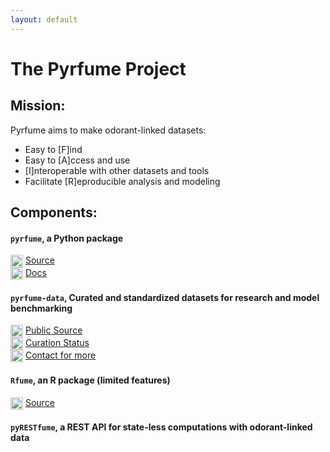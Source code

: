 ```yaml
---
layout: default
---
```


# The Pyrfume Project


## Mission:
Pyrfume aims to make odorant-linked datasets:
- Easy to [F]ind
- Easy to [A]ccess and use
- [I]nteroperable with other datasets and tools
- Facilitate [R]eproducible analysis and modeling

## Components:
#### `pyrfume`, a Python package
<img src=https://simpleicons.org/icons/github.svg width="20" valign=top> [Source](http://github.com/pyrfume/pyrfume)<br>
<img src=https://static.thenounproject.com/png/192334-200.png width=20 valign=top> [Docs](http://docs.pyrfume.org)

#### `pyrfume-data`, Curated and standardized datasets for research and model benchmarking
<img src=https://simpleicons.org/icons/github.svg width="20" valign=top> [Public Source](http://github.com/pyrfume/pyrfume-data)<br>
<img src=https://static.thenounproject.com/png/2013853-200.png width="20" valign=top> [Curation Status](http://status.pyrfume.org)<br>
<img src=https://static.thenounproject.com/png/4005023-200.png width="20" valign=top> [Contact for more](mailto:admin@pyrfume.org)<br>

#### `Rfume`, an R package (limited features)
<img src=https://simpleicons.org/icons/github.svg width="20" valign=top> [Source](http://github.com/pyrfume/rfume)

#### `pyRESTfume`, a REST API for state-less computations with odorant-linked data
